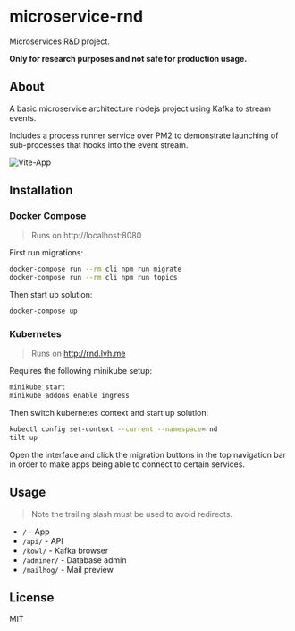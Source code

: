 # microservice-rnd

Microservices R&D project.

**Only for research purposes and not safe for production usage.**

## About

A basic microservice architecture nodejs project using Kafka to stream events.

Includes a process runner service over PM2 to demonstrate launching of sub-processes that hooks into the event stream.

![Vite-App](https://user-images.githubusercontent.com/161548/163657043-a2f3b766-77a6-44fc-8b62-078c6fa8390c.png)

## Installation

### Docker Compose

> Runs on http://localhost:8080

First run migrations:

```bash
docker-compose run --rm cli npm run migrate
docker-compose run --rm cli npm run topics
```

Then start up solution:

```bash
docker-compose up
```

### Kubernetes

> Runs on http://rnd.lvh.me

Requires the following minikube setup:

```bash
minikube start
minikube addons enable ingress
```

Then switch kubernetes context and start up solution:

```bash
kubectl config set-context --current --namespace=rnd
tilt up
```

Open the interface and click the migration buttons in the top navigation bar
in order to make apps being able to connect to certain services.

## Usage

> Note the trailing slash must be used to avoid redirects.

* `/` - App
* `/api/` - API
* `/kowl/` - Kafka browser
* `/adminer/` - Database admin
* `/mailhog/` - Mail preview

## License

MIT
